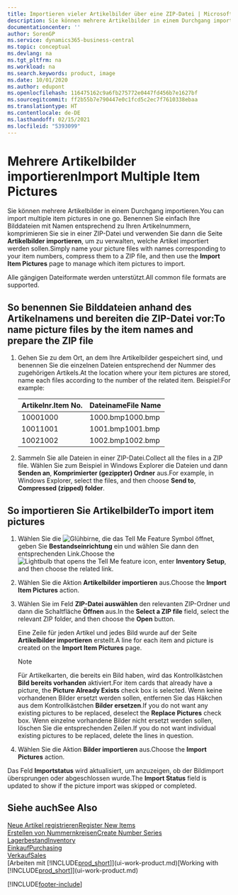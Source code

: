 ```yaml
---
title: Importieren vieler Artikelbilder über eine ZIP-Datei | Microsoft Docs
description: Sie können mehrere Artikelbilder in einem Durchgang importieren. Benennen Sie einfach Ihre Bilddateien mit Namen entsprechend zu Ihren Artikelnummern, komprimieren Sie sie in einer ZIP-Datei und verwenden Sie dann die Seite „Artikelbilder importieren”, um zu verwalten, welche Artikel importiert werden sollen.
documentationcenter: ''
author: SorenGP
ms.service: dynamics365-business-central
ms.topic: conceptual
ms.devlang: na
ms.tgt_pltfrm: na
ms.workload: na
ms.search.keywords: product, image
ms.date: 10/01/2020
ms.author: edupont
ms.openlocfilehash: 116475162c9a6fb275772e0447fd456b7e1627bf
ms.sourcegitcommit: ff2b55b7e790447e0c1fcd5c2ec7f7610338ebaa
ms.translationtype: HT
ms.contentlocale: de-DE
ms.lasthandoff: 02/15/2021
ms.locfileid: "5393099"
---
```

# <a name="import-multiple-item-pictures"></a><span data-ttu-id="9b3e1-104">Mehrere Artikelbilder importieren</span><span class="sxs-lookup"><span data-stu-id="9b3e1-104">Import Multiple Item Pictures</span></span>
<span data-ttu-id="9b3e1-105">Sie können mehrere Artikelbilder in einem Durchgang importieren.</span><span class="sxs-lookup"><span data-stu-id="9b3e1-105">You can import multiple item pictures in one go.</span></span> <span data-ttu-id="9b3e1-106">Benennen Sie einfach Ihre Bilddateien mit Namen entsprechend zu Ihren Artikelnummern, komprimieren Sie sie in einer ZIP-Datei und verwenden Sie dann die Seite **Artikelbilder importieren**, um zu verwalten, welche Artikel importiert werden sollen.</span><span class="sxs-lookup"><span data-stu-id="9b3e1-106">Simply name your picture files with names corresponding to your item numbers, compress them to a ZIP file, and then use the **Import Item Pictures** page to manage which item pictures to import.</span></span>

<span data-ttu-id="9b3e1-107">Alle gängigen Dateiformate werden unterstützt.</span><span class="sxs-lookup"><span data-stu-id="9b3e1-107">All common file formats are supported.</span></span>

## <a name="to-name-picture-files-by-the-item-names-and-prepare-the-zip-file"></a><span data-ttu-id="9b3e1-108">So benennen Sie Bilddateien anhand des Artikelnamens und bereiten die ZIP-Datei vor:</span><span class="sxs-lookup"><span data-stu-id="9b3e1-108">To name picture files by the item names and prepare the ZIP file</span></span>
1. <span data-ttu-id="9b3e1-109">Gehen Sie zu dem Ort, an dem Ihre Artikelbilder gespeichert sind, und benennen Sie die einzelnen Dateien entsprechend der Nummer des zugehörigen Artikels.</span><span class="sxs-lookup"><span data-stu-id="9b3e1-109">At the location where your item pictures are stored, name each files according to the number of the related item.</span></span> <span data-ttu-id="9b3e1-110">Beispiel:</span><span class="sxs-lookup"><span data-stu-id="9b3e1-110">For example:</span></span>

    |<span data-ttu-id="9b3e1-111">Artikelnr.</span><span class="sxs-lookup"><span data-stu-id="9b3e1-111">Item No.</span></span>|<span data-ttu-id="9b3e1-112">Dateiname</span><span class="sxs-lookup"><span data-stu-id="9b3e1-112">File Name</span></span>|
    |-|-|
    |<span data-ttu-id="9b3e1-113">1000</span><span class="sxs-lookup"><span data-stu-id="9b3e1-113">1000</span></span>|<span data-ttu-id="9b3e1-114">1000.bmp</span><span class="sxs-lookup"><span data-stu-id="9b3e1-114">1000.bmp</span></span>|
    |<span data-ttu-id="9b3e1-115">1001</span><span class="sxs-lookup"><span data-stu-id="9b3e1-115">1001</span></span>|<span data-ttu-id="9b3e1-116">1001.bmp</span><span class="sxs-lookup"><span data-stu-id="9b3e1-116">1001.bmp</span></span>|
    |<span data-ttu-id="9b3e1-117">1002</span><span class="sxs-lookup"><span data-stu-id="9b3e1-117">1002</span></span>|<span data-ttu-id="9b3e1-118">1002.bmp</span><span class="sxs-lookup"><span data-stu-id="9b3e1-118">1002.bmp</span></span>|

2. <span data-ttu-id="9b3e1-119">Sammeln Sie alle Dateien in einer ZIP-Datei.</span><span class="sxs-lookup"><span data-stu-id="9b3e1-119">Collect all the files in a ZIP file.</span></span> <span data-ttu-id="9b3e1-120">Wählen Sie zum Beispiel in Windows Explorer die Dateien und dann **Senden an**, **Komprimierter (gezippter) Ordner** aus.</span><span class="sxs-lookup"><span data-stu-id="9b3e1-120">For example, in Windows Explorer, select the files, and then choose **Send to**, **Compressed (zipped) folder**.</span></span>     

## <a name="to-import-item-pictures"></a><span data-ttu-id="9b3e1-121">So importieren Sie Artikelbilder</span><span class="sxs-lookup"><span data-stu-id="9b3e1-121">To import item pictures</span></span>
1. <span data-ttu-id="9b3e1-122">Wählen Sie die ![Glühbirne, die das Tell Me Feature](media/ui-search/search_small.png "Was möchten Sie tun?") Symbol öffnet, geben Sie **Bestandseinrichtung** ein und wählen Sie dann den entsprechenden Link.</span><span class="sxs-lookup"><span data-stu-id="9b3e1-122">Choose the ![Lightbulb that opens the Tell Me feature](media/ui-search/search_small.png "Tell me what you want to do") icon, enter **Inventory Setup**, and then choose the related link.</span></span>
2. <span data-ttu-id="9b3e1-123">Wählen Sie die Aktion **Artikelbilder importieren** aus.</span><span class="sxs-lookup"><span data-stu-id="9b3e1-123">Choose the **Import Item Pictures** action.</span></span>
3. <span data-ttu-id="9b3e1-124">Wählen Sie im Feld **ZIP-Datei auswählen** den relevanten ZIP-Ordner und dann die Schaltfläche **Öffnen** aus.</span><span class="sxs-lookup"><span data-stu-id="9b3e1-124">In the **Select a ZIP file** field, select the relevant ZIP folder, and then choose the **Open** button.</span></span>

    <span data-ttu-id="9b3e1-125">Eine Zeile für jeden Artikel und jedes Bild wurde auf der Seite **Artikelbilder importieren** erstellt.</span><span class="sxs-lookup"><span data-stu-id="9b3e1-125">A line for each item and picture is created on the **Import Item Pictures** page.</span></span>

    > [!NOTE]
    > <span data-ttu-id="9b3e1-126">Für Artikelkarten, die bereits ein Bild haben, wird das Kontrollkästchen **Bild bereits vorhanden** aktiviert.</span><span class="sxs-lookup"><span data-stu-id="9b3e1-126">For item cards that already have a picture, the **Picture Already Exists** check box is selected.</span></span> <span data-ttu-id="9b3e1-127">Wenn keine vorhandenen Bilder ersetzt werden sollen, entfernen Sie das Häkchen aus dem Kontrollkästchen **Bilder ersetzen**.</span><span class="sxs-lookup"><span data-stu-id="9b3e1-127">If you do not want any existing pictures to be replaced, deselect the **Replace Pictures** check box.</span></span> <span data-ttu-id="9b3e1-128">Wenn einzelne vorhandene Bilder nicht ersetzt werden sollen, löschen Sie die entsprechenden Zeilen.</span><span class="sxs-lookup"><span data-stu-id="9b3e1-128">If you do not want individual existing pictures to be replaced, delete the lines in question.</span></span>

3. <span data-ttu-id="9b3e1-129">Wählen Sie die Aktion **Bilder importieren** aus.</span><span class="sxs-lookup"><span data-stu-id="9b3e1-129">Choose the **Import Pictures** action.</span></span>

<span data-ttu-id="9b3e1-130">Das Feld **Importstatus** wird aktualisiert, um anzuzeigen, ob der Bildimport übersprungen oder abgeschlossen wurde.</span><span class="sxs-lookup"><span data-stu-id="9b3e1-130">The **Import Status** field is updated to show if the picture import was skipped or completed.</span></span>       

## <a name="see-also"></a><span data-ttu-id="9b3e1-131">Siehe auch</span><span class="sxs-lookup"><span data-stu-id="9b3e1-131">See Also</span></span>
[<span data-ttu-id="9b3e1-132">Neue Artikel registrieren</span><span class="sxs-lookup"><span data-stu-id="9b3e1-132">Register New Items</span></span>](inventory-how-register-new-items.md)  
[<span data-ttu-id="9b3e1-133">Erstellen von Nummernkreisen</span><span class="sxs-lookup"><span data-stu-id="9b3e1-133">Create Number Series</span></span>](ui-create-number-series.md)  
[<span data-ttu-id="9b3e1-134">Lagerbestand</span><span class="sxs-lookup"><span data-stu-id="9b3e1-134">Inventory</span></span>](inventory-manage-inventory.md)  
[<span data-ttu-id="9b3e1-135">Einkauf</span><span class="sxs-lookup"><span data-stu-id="9b3e1-135">Purchasing</span></span>](purchasing-manage-purchasing.md)  
[<span data-ttu-id="9b3e1-136">Verkauf</span><span class="sxs-lookup"><span data-stu-id="9b3e1-136">Sales</span></span>](sales-manage-sales.md)  
<span data-ttu-id="9b3e1-137">[Arbeiten mit [!INCLUDE[prod_short](includes/prod_short.md)]](ui-work-product.md)</span><span class="sxs-lookup"><span data-stu-id="9b3e1-137">[Working with [!INCLUDE[prod_short](includes/prod_short.md)]](ui-work-product.md)</span></span>


[!INCLUDE[footer-include](includes/footer-banner.md)]